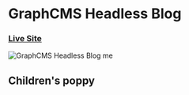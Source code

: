 # GraphCMS Headless Blog
### [Live Site](https://nextjs-plum-five-51.vercel.app/)

![GraphCMS Headless Blog me](https://i.ibb.co/NmnJnKD/image.png)

## Children's poppy
